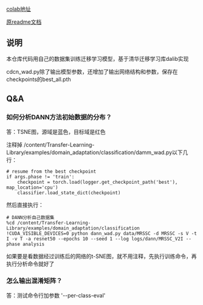 [colab地址](https://drive.google.com/file/d/1FMaKABipxM6TeDfX6Cr3SHCjUAXw5h8M/view?usp=sharing)

[原readme文档](https://github.com/thuml/Transfer-Learning-Library)

## 说明

本仓库代码用自己的数据集训练迁移学习模型，基于清华迁移学习库dalib实现

cdcn_wad.py除了输出模型参数，还增加了输出网络结构和参数，保存在checkpoints的best_all.pth

## Q&A

### 如何分析DANN方法初始数据的分布？

   答：TSNE图，源域是蓝色，目标域是红色

  注释掉 /content/Transfer-Learning-Library/examples/domain_adaptation/classification/damm_wad.py以下几行：

  ```
  # resume from the best checkpoint
  if args.phase != 'train':
      checkpoint = torch.load(logger.get_checkpoint_path('best'), map_location='cpu')
      classifier.load_state_dict(checkpoint)
  ```
  
  然后直接执行：
  
  ```
  # DANN分析自己数据集
  %cd /content/Transfer-Learning-Library/examples/domain_adaptation/classification
  !CUDA_VISIBLE_DEVICES=0 python dann_wad.py data/MRSSC -d MRSSC -s V -t I -v T -a resnet50 --epochs 10 --seed 1 --log logs/dann/MRSSC_V2I --phase analysis
  ```
  
  如果要是看数据经过训练后的网络的t-SNE图，就不用注释，先执行训练命令，再执行分析命令就好了

### 怎么输出混淆矩阵？

   答：测试命令行加参数 '--per-class-eval'
